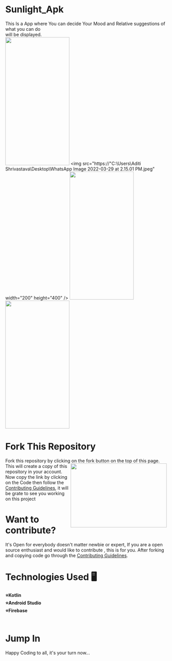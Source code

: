 # Sunlight_Apk
This Is a App where You can decide Your Mood and Relative suggestions of what you can do <br>
will be displayed. <br>
<img src="https://user-images.githubusercontent.com/48874687/150636194-d0ac6594-dfb0-46cf-a95a-afcd386d8841.jpg" width="200" height="400" />
<img src="https://"C:\Users\Aditi Shrivastava\Desktop\WhatsApp Image 2022-03-29 at 2.15.01 PM.jpeg" width="200" height="400" />
<img src="https://user-images.githubusercontent.com/48874687/150636580-56522272-0788-480b-afa6-2ea9bf8be6b1.jpg" width="200" height="400" />
<img src="https://user-images.githubusercontent.com/48874687/150636620-cf785a66-6372-4368-9d5a-2dee887000f8.jpg" width="200" height="400" />

# Fork This Repository
Fork this repository by clicking on the fork button on the top of this page.
<img align="right" width="300" height="200" src="https://user-images.githubusercontent.com/48874687/150637471-c23e8ad1-20dc-4948-ac22-5d30042a8fde.png" width="300" height="300"/>
<br> This will create a copy of this repository in your account.
<br> Now copy the link by clicking on the Code then follow the [Contributing Guidelines](https://github.com/Rohit-554/Sunlight_Apk/blob/master/Contributing.md), it will be grate to see you working on this project
<!-- ![fork](https://user-images.githubusercontent.com/48874687/150637471-c23e8ad1-20dc-4948-ac22-5d30042a8fde.png) -->

# Want to contribute?
It's Open for everybody  doesn't matter newbie or expert, If you are a open source enthusiast and  would like to contribute , this is for you. After forking and copying code go through the  [Contributing Guidelines](https://github.com/Rohit-554/Sunlight_Apk/blob/master/Contributing.md).

# Technologies Used 🖥
<b>⭐Kotlin <br></b>
<b>⭐Android Studio</b>
<br>
<b>⭐Firebase</b></br>
<br>

# Jump In
Happy Coding to all, it's your turn now...
 
